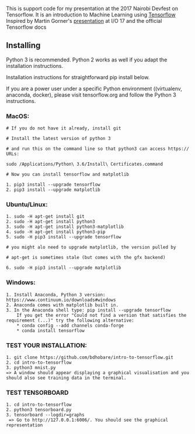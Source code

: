 This is support code for my presentation at the 2017 Nairobi Devfest on Tensorflow.
It is an introduction to Machine Learning using [Tensorflow](https://www.tensorflow.org)
Inspired by Martin Gorner's [presentation](https://codelabs.developers.google.com/codelabs/cloud-tensorflow-mnist/) at I/O 17 and the official Tensorflow docs

## Installing

Python 3 is recommended. Python 2 works as well if you adapt the installation instructions.

Installation instructions for straightforward pip install below.

If you are a power user under a specific Python environment ((virtualenv, anaconda,
docker), please visit tensorflow.org and follow the Python 3 instructions.

### MacOS:
	# If you do not have it already, install git

	# Install the latest version of python 3

	# and run this on the command line so that python3 can access https:// URLs:

	sudo /Applications/Python\ 3.6/Install\ Certificates.command

	# Now you can install tensorflow and matplotlib

	1. pip3 install --upgrade tensorflow
	2. pip3 install --upgrade matplotlib

### Ubuntu/Linux:
	1. sudo -H apt-get install git
	2. sudo -H apt-get install python3
	3. sudo -H apt-get install python3-matplotlib
	4. sudo -H apt-get install python3-pip
	5. sudo -H pip3 install --upgrade tensorflow

	# you might alo need to upgrade matplotlib, the version pulled by

	# apt-get is sometimes stale (but comes with the gfx backend)

	6. sudo -H pip3 install --upgrade matplotlib

### Windows:
	1. Install Anaconda, Python 3 version: https://www.continuum.io/downloads#windows
	2. Anaconda comes with matplotlib built in.
	3. In the Anaconda shell type: pip install --upgrade tensorflow
		If you get the error "Could not find a version that satisfies the requirement (...)" try the following alternative:
		* conda config --add channels conda-forge
		* conda install tensorflow

### TEST YOUR INSTALLATION:
    1. git clone https://github.com/bdhobare/intro-to-tensorflow.git
    2. cd intro-to-tensorflow
    3. python3 mnist.py
    => A window should appear displaying a graphical visualisation and you should also see training data in the terminal.
### TEST TENSORBOARD
    1. cd intro-to-tensorflow
    2. python3 tensorboard.py
    3. tensorboard --logdir=graphs
     => Go to http://127.0.0.1:6006/. You should see the graphical representation
